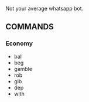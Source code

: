 Not your average whatsapp bot. 

## COMMANDS
### Economy
- bal
- beg 
- gamble
- rob
- gib
- dep
- with
